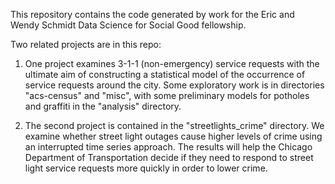 This repository contains the code generated by work for the Eric and Wendy Schmidt Data Science for Social Good fellowship.

Two related projects are in this repo:

1)  One project examines 3-1-1 (non-emergency) service requests with the ultimate aim of constructing a statistical model of the occurrence of service requests around the city.  Some exploratory work is in directories "acs-census" and "misc", with some preliminary models for potholes and graffiti in the "analysis" directory.

2)  The second project is contained in the "streetlights_crime" directory.  We examine whether street light outages cause higher levels of crime using an interrupted time series approach.  The results will help the Chicago Department of Transportation decide if they need to respond to street light service requests more quickly in order to lower crime.  


